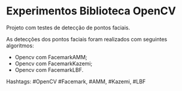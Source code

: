 # Experimentos Biblioteca OpenCV

Projeto com testes de detecção de pontos faciais.

As detecções dos pontos faciais foram realizados com seguintes algoritmos:
* Opencv com FacemarkAMM;
* Opencv com FacemarkKazemi;
* Opencv com FacemarkLBF.


Hashtags: #OpenCV #Facemark, #AMM, #Kazemi, #LBF
